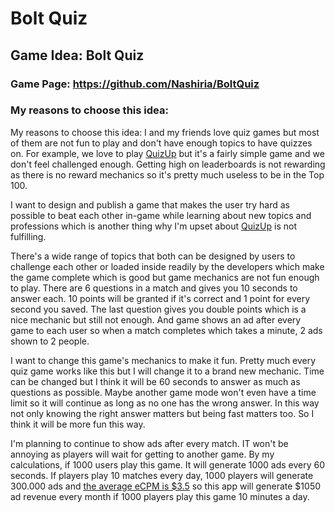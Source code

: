 # Bolt Quiz

## Game Idea: Bolt Quiz
### Game Page: https://github.com/Nashiria/BoltQuiz
### My reasons to choose this idea: 

My reasons to choose this idea:
I and my friends love quiz games but most of them are not fun to play and don't have enough topics to have quizzes on. For example, we love to play [QuizUp](https://play.google.com/store/apps/details?id=com.quizup.core) but it's a fairly simple game and we don't feel challenged enough. Getting high on leaderboards is not rewarding as there is no reward mechanics so it's pretty much useless to be in the Top 100.

I want to design and publish a game that makes the user try hard as possible to beat each other in-game while learning about new topics and professions which is another thing why I'm upset about [QuizUp](https://play.google.com/store/apps/details?id=com.quizup.core) is not fulfilling.

There's a wide range of topics that both can be designed by users to challenge each other or loaded inside readily by the developers which make the game complete which is good but game mechanics are not fun enough to play. There are 6 questions in a match and gives you 10 seconds to answer each. 10 points will be granted if it's correct and 1 point for every second you saved. The last question gives you double points which is a nice mechanic but still not enough. And game shows an ad after every game to each user so when a match completes which takes a minute, 2 ads shown to 2 people.

I want to change this game's mechanics to make it fun. Pretty much every quiz game works like this but I will change it to a brand new mechanic. Time can be changed but I think it will be 60 seconds to answer as much as questions as possible. Maybe another game mode won't even have a time limit so it will continue as long as no one has the wrong answer. In this way not only knowing the right answer matters but being fast matters too. So I think it will be more fun this way.

I'm planning to continue to show ads after every match. IT won't be annoying as players will wait for getting to another game. By my calculations, if 1000 users play this game. It will generate 1000 ads every 60 seconds. If players play 10 matches every day, 1000 players will generate 300.000 ads and [the average eCPM is $3.5](https://www.appodeal.com/home/blog/april-2020-mobile-in-app-ecpm-performances-worldwide/) so this app will generate $1050 ad revenue every month if 1000 players play this game 10 minutes a day.
